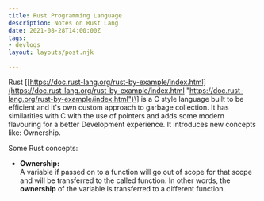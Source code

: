 ```yaml
---
title: Rust Programming Language
description: Notes on Rust Lang
date: 2021-08-28T14:00:00Z
tags:
- devlogs
layout: layouts/post.njk

---
```

Rust \[[https://doc.rust-lang.org/rust-by-example/index.html](https://doc.rust-lang.org/rust-by-example/index.html "https://doc.rust-lang.org/rust-by-example/index.html")\] is a C style language built to be efficient and it's own custom approach to garbage collection. It has similarities with C with the use of pointers and adds some modern flavouring for a better Development experience. It introduces new concepts like: Ownership.

Some Rust concepts:

* **Ownership:**  
  A variable if passed on to a function will go out of scope for that scope and will be transferred to the called function. In other words, the **ownership** of the variable is transferred to a different function.